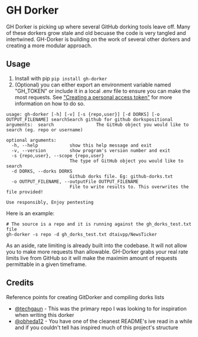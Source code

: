 # GH Dorker

GH Dorker is picking up where several GitHub dorking tools leave off. Many of these dorkers grow stale and old becuase the code is very tangled and intertwined. GH-Dorker is building on the work of several other dorkers and creating a more modular approach. 

## Usage

1. Install with pip `pip install gh-dorker`
2. (Optional) you can either export an environment variable named "GH_TOKEN" or include it in a local .env file to ensure you can make the most requests. See ["Creating a personal access token"](https://docs.github.com/en/authentication/keeping-your-account-and-data-secure/creating-a-personal-access-token) for more information on how to do so. 

```
usage: gh-dorker [-h] [-v] [-s {repo,user}] [-d DORKS] [-o OUTPUT_FILENAME] searchSearch github for github dorkspositional arguments:  search                The GitHub object you would like to search (eg. repo or username)

optional arguments:
  -h, --help            show this help message and exit
  -v, --version         show program's version number and exit
  -s {repo,user}, --scope {repo,user}
                        The type of GitHub object you would like to search
  -d DORKS, --dorks DORKS
                        Github dorks file. Eg: github-dorks.txt
  -o OUTPUT_FILENAME, --outputFile OUTPUT_FILENAME
                        File to write results to. This overwrites the file provided!

Use responsibly, Enjoy pentesting
```

Here is an example: 
```
# The source is a repo and it is running against the gh_dorks_test.txt file
gh-dorker -s repo -d gh_dorks_test.txt dtaivpp/NewsTicker
```

As an aside, rate limiting is already built into the codebase. It will not allow you to make more requests than allowable. GH-Dorker grabs your real rate limits live from GitHub so it will make the maximim amount of requests permittable in a given timeframe. 


## Credits 
Reference points for creating GitDorker and compiling dorks lists

- [@techgaun](https://github.com/techgaun) - This was the primary repo I was looking to for inspiration when writing this dorker
- [@obheda12](https://github.com/obheda12) - You have one of the cleanest README's ive read in a while and if you couldn't tell has inspired much of this project's structure

